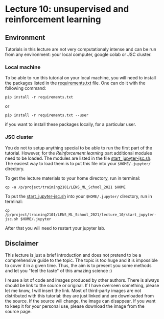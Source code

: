 # Lecture 10: unsupervised and reinforcement learning

## Environment

Tutorials in this lecture are not very computationaly intense and can be run from any environment: your local computer, google colab or JSC cluster.

### Local machine

To be able to run this tutorial on your local machine, you will need to install the packages listed in the [requirements.txt](requirements.txt) file. One can do it with the following command:

```
pip install -r requirements.txt
```

or

```
pip install -r requirements.txt --user
```
if you want to install these packages locally, for a particular user.


### JSC cluster

You do not to setup anything special to be able to run the first part of the tutorial. However, for the *Reinforcement learning* part additional modules need to be loaded. The modules are listed in the file [start_jupyter-jsc.sh](start_jupyter-jsc.sh). The easiest way to load them is to put this file into your `$HOME/.jupyter/` directory.

To get the lecture materials to your home directory, run in terminal:

```
cp -a /p/project/training2101/LENS_ML_School_2021 $HOME
```

To put the [start_jupyter-jsc.sh](start_jupyter-jsc.sh) into your `$HOME/.jupyter/` directory, run in terminal:

```
cp /p/project/training2101/LENS_ML_School_2021/lecture_10/start_jupyter-jsc.sh $HOME/.jupyter
```

After that you will need to restart your jupyter lab.


## Disclaimer

This lecture is just a brief introduction and does not pretend to be a comprehensive guide to the topic. The topic is too huge and it is impossible to cover it in a given time. Thus, the aim is to present you some methods and let you "feel the taste" of this amazing science :)

I reuse a lot of code and images produced by other authors. There is always should be link to the source or original. If I have overseen something, please let me know, I will insert the link. Most of third-party images are not distributed with this tutorial: they are just linked and are downloaded from the source. If the source will change, the image can disappear. If you want to keep it for your personal use, please download the image from the source page.
